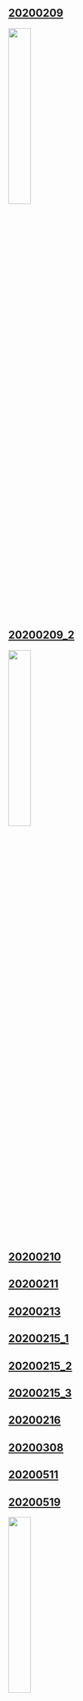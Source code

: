 <h2><a href="/works/20200209/README.md">20200209</a></h2>
<img src="./works/20200209/img/whites_in_dark.png" width="30%">
<h2><a href="/works/20200209_2/README.md">20200209_2</a></h2>
<img src="./works/20200209_2/img/spinning_rectangle.gif" width="30%">
<h2><a href="/works/20200210/README.md">20200210</a></h2>
<h2><a href="/works/20200211/README.md">20200211</a></h2>
<h2><a href="/works/20200213/README.md">20200213</a></h2>
<h2><a href="/works/20200215_1/README.md">20200215_1</a></h2>
<h2><a href="/works/20200215_2/README.md">20200215_2</a></h2>
<h2><a href="/works/20200215_3/README.md">20200215_3</a></h2>
<h2><a href="/works/20200216/README.md">20200216</a></h2>
<h2><a href="/works/20200308/README.md">20200308</a></h2>
<h2><a href="/works/20200511/README.md">20200511</a></h2>
<h2><a href="/works/20200519/README.md">20200519</a></h2>
<img src="./works/20200519/img/image01.png" width="30%">
<h2><a href="/works/20201108/README.md">20201108</a></h2>
<img src="./works/20201108/img/image_01.png" width="30%">
<h2><a href="/works/20201110/README.md">20201110</a></h2>
<img src="./works/20201110/img/image_01.png" width="30%">
<h2><a href="/works/20210410/README.md">20210410</a></h2>
<h2><a href="/works/20210415/README.md">20210415</a></h2>
<h2><a href="/works/20210416/README.md">20210416</a></h2>
<h2><a href="/works/20210417/README.md">20210417</a></h2>
<h2><a href="/works/20210418/README.md">20210418</a></h2>
<h2><a href="/works/20210420/README.md">20210420</a></h2>
<h2><a href="/works/20210422/README.md">20210422</a></h2>
<h2><a href="/works/20210425/README.md">20210425</a></h2>
<h2><a href="/works/20210429_1/README.md">20210429_1</a></h2>
<h2><a href="/works/20210429_2/README.md">20210429_2</a></h2>
<h2><a href="/works/20210715/README.md">20210715</a></h2>
<h2><a href="/works/20210717/README.md">20210717</a></h2>
<h2><a href="/works/20210724/README.md">20210724</a></h2>
<h2><a href="/works/20210726/README.md">20210726</a></h2>
<h2><a href="/works/20210727/README.md">20210727</a></h2>
<h2><a href="/works/20210731/README.md">20210731</a></h2>
<h2><a href="/works/20210801_1/README.md">20210801_1</a></h2>
<h2><a href="/works/20210801_2/README.md">20210801_2</a></h2>
<h2><a href="/works/20210802_2/README.md">20210802_2</a></h2>
<h2><a href="/works/20210805/README.md">20210805</a></h2>
<h2><a href="/works/20210806/README.md">20210806</a></h2>
<h2><a href="/works/20210807_1/README.md">20210807_1</a></h2>
<h2><a href="/works/20210807_2/README.md">20210807_2</a></h2>
<h2><a href="/works/20210808_1/README.md">20210808_1</a></h2>
<h2><a href="/works/20210808_2/README.md">20210808_2</a></h2>
<h2><a href="/works/20210809/README.md">20210809</a></h2>
<h2><a href="/works/20210809_2/README.md">20210809_2</a></h2>
<h2><a href="/works/20210810/README.md">20210810</a></h2>
<h2><a href="/works/20210811/README.md">20210811</a></h2>
<h2><a href="/works/20210814/README.md">20210814</a></h2>
<h2><a href="/works/20210815/README.md">20210815</a></h2>
<h2><a href="/works/20210816/README.md">20210816</a></h2>
<h2><a href="/works/20210817/README.md">20210817</a></h2>
<h2><a href="/works/20210819/README.md">20210819</a></h2>
<h2><a href="/works/20210821/README.md">20210821</a></h2>
<h2><a href="/works/20210822/README.md">20210822</a></h2>
<h2><a href="/works/20210822_2/README.md">20210822_2</a></h2>
<h2><a href="/works/20210823/README.md">20210823</a></h2>
<h2><a href="/works/20210826/README.md">20210826</a></h2>
<h2><a href="/works/20210826_2/README.md">20210826_2</a></h2>
<h2><a href="/works/20210902/README.md">20210902</a></h2>
<h2><a href="/works/20210902_2/README.md">20210902_2</a></h2>
<h2><a href="/works/20211105/README.md">20211105</a></h2>
<h2><a href="/works/20211105_2/README.md">20211105_2</a></h2>
<h2><a href="/works/20211106/README.md">20211106</a></h2>
<h2><a href="/works/20211106_2/README.md">20211106_2</a></h2>
<h2><a href="/works/20211108/README.md">20211108</a></h2>
<h2><a href="/works/20211109/README.md">20211109</a></h2>
<h2><a href="/works/20211109_2/README.md">20211109_2</a></h2>
<h2><a href="/works/20211109_3/README.md">20211109_3</a></h2>
<h2><a href="/works/20211110/README.md">20211110</a></h2>
<h2><a href="/works/20211111/README.md">20211111</a></h2>
<h2><a href="/works/20211113/README.md">20211113</a></h2>
<h2><a href="/works/20211113_2/README.md">20211113_2</a></h2>
<img src="./works/20211113_2/img/image01.png" width="30%">
<h2><a href="/works/20211114/README.md">20211114</a></h2>
<img src="./works/20211114/img/image01.png" width="30%">
<h2><a href="/works/20211114_2/README.md">20211114_2</a></h2>
<img src="./works/20211114_2/img/image01.png" width="30%">
<h2><a href="/works/20211114_3/README.md">20211114_3</a></h2>
<img src="./works/20211114_3/img/image02.png" width="30%">
<img src="./works/20211114_3/img/image03.png" width="30%">
<img src="./works/20211114_3/img/image01.png" width="30%">
<h2><a href="/works/libraries/README.md">libraries</a></h2>
<h2><a href="/works/seasonal_paper_color/README.md">seasonal_paper_color</a></h2>
<h2><a href="/works/template/README.md">template</a></h2>
